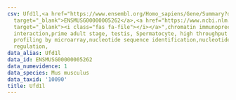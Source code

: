 ```yaml
---
csv: Ufd1l,<a href="https://www.ensembl.org/Homo_sapiens/Gene/Summary?db=core;g=ENSMUSG00000005262"
  target="_blank">ENSMUSG00000005262</a>,<a href="https://www.ncbi.nlm.nih.gov/pubmed/23834426"
  target="_blank"><i class="fas fa-file"></i></a>",chromatin immunoprecipitation assay,direct
  interaction,prime adult stage, testis, Spermatocyte, high throughput transcription
  profiling by microarray,nucleotide sequence identification,nucleotide sequence identification,transcriptional
  regulation,
data_alias: Ufd1l
data_id: ENSMUSG00000005262
data_numevidence: 1
data_species: Mus musculus
data_taxid: '10090'
title: Ufd1l
---
```

